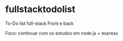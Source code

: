 # fullstacktodolist
To-Do list full-stack Front e back

Foco: continuar com os estudos em node.js + express
